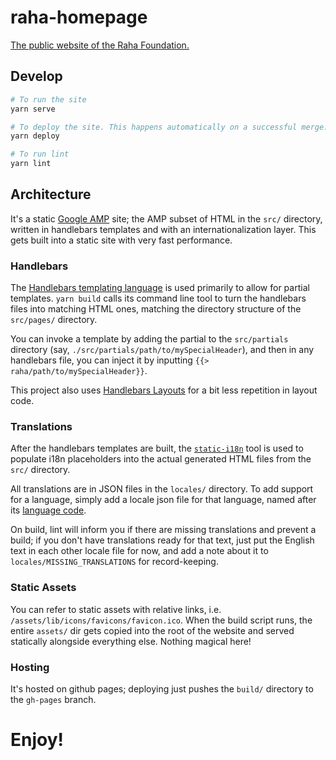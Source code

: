 # raha-homepage

[The public website of the Raha Foundation.](https://raha.app)

## Develop

```bash
# To run the site
yarn serve

# To deploy the site. This happens automatically on a successful merge.
yarn deploy

# To run lint
yarn lint
```

## Architecture

It's a static [Google AMP](https://www.ampproject.org/) site; the AMP subset of
HTML in the `src/` directory, written in handlebars templates and with an
internationalization layer. This gets built into a static site with very fast
performance.

### Handlebars

The [Handlebars templating language](http://handlebarsjs.com/) is used primarily
to allow for partial templates. `yarn build` calls its command line tool to turn
the handlebars files into matching HTML ones, matching the directory structure
of the `src/pages/` directory.

You can invoke a template by adding the partial to the `src/partials` directory
(say, `./src/partials/path/to/mySpecialHeader`), and then in any handlebars
file, you can inject it by inputting `{{> raha/path/to/mySpecialHeader}}`.

This project also uses [Handlebars
Layouts](https://github.com/shannonmoeller/handlebars-layouts) for a bit less
repetition in layout code.

### Translations

After the handlebars templates are built, the
[`static-i18n`](https://github.com/claudetech/node-static-i18n) tool is used to
populate i18n placeholders into the actual generated HTML files from the `src/`
directory.

All translations are in JSON files in the `locales/` directory. To add support
for a language, simply add a locale json file for that language, named after its
[language
code](https://support.google.com/webmasters/answer/189077).

On build, lint will inform you if there are missing translations and prevent a
build; if you don't have translations ready for that text, just put the English
text in each other locale file for now, and add a note about it to
`locales/MISSING_TRANSLATIONS` for record-keeping.

### Static Assets

You can refer to static assets with relative links, i.e.
`/assets/lib/icons/favicons/favicon.ico`. When the build script runs, the entire
`assets/` dir gets copied into the root of the website and served statically
alongside everything else. Nothing magical here!

### Hosting

It's hosted on github pages; deploying just pushes the `build/` directory to the
`gh-pages` branch.

# Enjoy!
